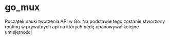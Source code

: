# go_mux

Początek nauki tworzenia API w Go. Na podstawie tego zostanie stworzony routing w prywatnych api na których będę opanowywał kolejne umiejętności
